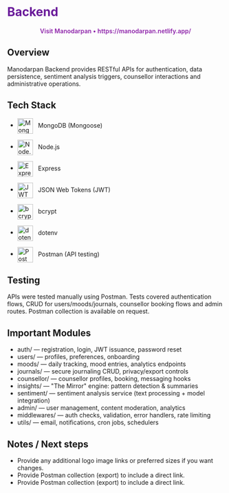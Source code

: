 # <span style="color:#6A1B9A">Backend</span>

<div align="center">
  <a href="https://manodarpan.netlify.app/" style="color:#8E24AA; text-decoration:none; font-weight:600">Visit Manodarpan • https://manodarpan.netlify.app/</a>
</div>

## Overview
Manodarpan Backend provides RESTful APIs for authentication, data persistence, sentiment analysis triggers, counsellor interactions and administrative operations.

## Tech Stack

- <img src="https://encrypted-tbn0.gstatic.com/images?q=tbn:ANd9GcTglV8OKEUEbqJYaxunvJQJdhYKZHJ50X_67A&s" alt="MongoDB" width="36" style="vertical-align:middle; margin-right:8px"/> MongoDB (Mongoose)

- <img src="https://www.vhv.rs/dpng/d/546-5460201_node-js-logo-png-transparent-png.png" alt="Node.js" width="36" style="vertical-align:middle; margin-right:8px"/> Node.js

- <img src="https://upload.wikimedia.org/wikipedia/commons/6/64/Expressjs.png" alt="Express" width="36" style="vertical-align:middle; margin-right:8px"/> Express

- <img src="https://cdn.worldvectorlogo.com/logos/jwt-3.svg" alt="JWT" width="36" style="vertical-align:middle; margin-right:8px"/> JSON Web Tokens (JWT)

- <img src="https://encrypted-tbn0.gstatic.com/images?q=tbn:ANd9GcQJj5k4jEbCPsdaAt2utZ7kzwSuAwC4NOMDKGK1OuKUzeaXFddduuVQnMFQLQYZ2sbd4yE&usqp=CAU" alt="bcrypt" width="36" style="vertical-align:middle; margin-right:8px"/> bcrypt

- <img src="https://raw.githubusercontent.com/cdimascio/dotenv-kotlin/master/assets/kotlin-dotenv-logo.png" alt="dotenv" width="36" style="vertical-align:middle; margin-right:8px"/> dotenv

- <img src="https://encrypted-tbn0.gstatic.com/images?q=tbn:ANd9GcSoZAPhkIP75IVa4trptoEfFlzk-0KFEm0ibg&s" alt="Postman" width="36" style="vertical-align:middle; margin-right:8px"/> Postman (API testing)

## Testing
APIs were tested manually using Postman. Tests covered authentication flows, CRUD for users/moods/journals, counsellor booking flows and admin routes. Postman collection is available on request.

## Important Modules
- auth/ — registration, login, JWT issuance, password reset  
- users/ — profiles, preferences, onboarding  
- moods/ — daily tracking, mood entries, analytics endpoints  
- journals/ — secure journaling CRUD, privacy/export controls  
- counsellor/ — counsellor profiles, booking, messaging hooks  
- insights/ — "The Mirror" engine: pattern detection & summaries  
- sentiment/ — sentiment analysis service (text processing + model integration)  
- admin/ — user management, content moderation, analytics  
- middlewares/ — auth checks, validation, error handlers, rate limiting  
- utils/ — email, notifications, cron jobs, schedulers

## Notes / Next steps
- Provide any additional logo image links or preferred sizes if you want changes.  
- Provide Postman collection (export) to include a direct link.
- Provide Postman collection (export) to include a direct link.